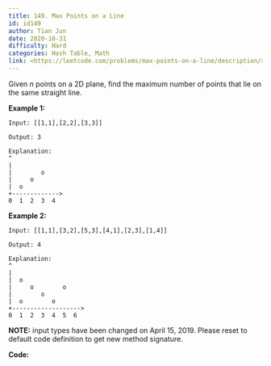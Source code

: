 ```yaml
---
title: 149. Max Points on a Line
id: id149
author: Tian Jun
date: 2020-10-31
difficulty: Hard
categories: Hash Table, Math
link: <https://leetcode.com/problems/max-points-on-a-line/description/>
---
```


Given _n_ points on a 2D plane, find the maximum number of points that lie on
the same straight line.

**Example 1:**
            
	Input: [[1,1],[2,2],[3,3]]    
	Output: 3    
	Explanation:    ^    |    |        o    |     o    |  o      +------------->    0  1  2  3  4    

**Example 2:**
            
	Input: [[1,1],[3,2],[5,3],[4,1],[2,3],[1,4]]    
	Output: 4    
	Explanation:    ^    |    |  o    |     o        o    |        o    |  o        o    +------------------->    0  1  2  3  4  5  6    

**NOTE:**  input types have been changed on April 15, 2019. Please reset to
default code definition to get new method signature.


**Code:**
